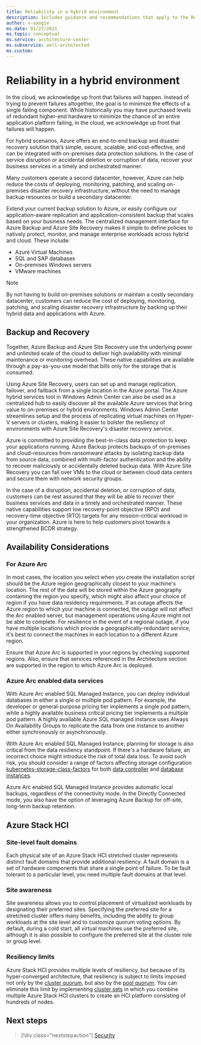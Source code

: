 ```yaml
---
title: Reliability in a hybrid environment
description: Includes guidance and recommendations that apply to the Reliability pillar in a hybrid and multi-cloud environment.
author: v-aangie
ms.date: 01/27/2021
ms.topic: conceptual
ms.service: architecture-center
ms.subservice: well-architected
ms.custom:
---
```


# Reliability in a hybrid environment

In the cloud, we acknowledge up front that failures will happen. Instead of trying to prevent failures altogether, the goal is to minimize the effects of a single failing component. While historically you may have purchased levels of redundant higher-end hardware to minimize the chance of an entire application platform failing, in the cloud, we acknowledge up front that failures will happen.

For hybrid scenarios, Azure offers an end-to-end backup and disaster recovery solution that’s simple, secure, scalable, and cost-effective, and can be integrated with on-premises data protection solutions. In the case of service disruption or accidental deletion or corruption of data, recover your business services in a timely and orchestrated manner.

Many customers operate a second datacenter, however, Azure can help reduce the costs of deploying, monitoring, patching, and scaling on-premises disaster recovery infrastructure, without the need to manage backup resources or build a secondary datacenter.
 
Extend your current backup solution to Azure, or easily configure our application-aware replication and application-consistent backup that scales based on your business needs. The centralized management interface for Azure Backup and Azure Site Recovery makes it simple to define policies to natively protect, monitor, and manage enterprise workloads across hybrid and cloud. These include:

- Azure Virtual Machines
- SQL and SAP databases
- On-premises Windows servers
- VMware machines

> [!NOTE]
> By not having to build on-premises solutions or maintain a costly secondary datacenter, customers can reduce the cost of deploying, monitoring, patching, and scaling disaster recovery infrastructure by backing up their hybrid data and applications with Azure.
 
## Backup and Recovery

Together, Azure Backup and Azure Site Recovery use the underlying power and unlimited scale of the cloud to deliver high availability with minimal maintenance or monitoring overhead. These native capabilities are available through a pay-as-you-use model that bills only for the storage that is consumed.

Using Azure Site Recovery, users can set up and manage replication, failover, and failback from a single location in the Azure portal. The Azure hybrid services tool in Windows Admin Center can also be used as a centralized hub to easily discover all the available Azure services that bring value to on-premises or hybrid environments. Windows Admin Center streamlines setup and the process of replicating virtual machines on Hyper-V servers or clusters, making it easier to bolster the resiliency of environments with Azure Site Recovery's disaster recovery service.

Azure is committed to providing the best-in-class data protection to keep your applications running. Azure Backup protects backups of on-premises and cloud-resources from ransomware attacks by isolating backup data from source data, combined with multi-factor authentication and the ability to recover maliciously or accidentally deleted backup data. With Azure Site Recovery you can fail over VMs to the cloud or between cloud data centers and secure them with network security groups.

In the case of a disruption, accidental deletion, or corruption of data, customers can be rest assured that they will be able to recover their business services and data in a timely and orchestrated manner. These native capabilities support low recovery-point objective (RPO) and recovery-time objective (RTO) targets for any mission-critical workload in your organization. Azure is here to help customers pivot towards a strengthened BCDR strategy.

## Availability Considerations

### For Azure Arc

In most cases, the location you select when you create the installation script should be the Azure region geographically closest to your machine's location. The rest of the data will be stored within the Azure geography containing the region you specify, which might also affect your choice of region if you have data residency requirements. If an outage affects the Azure region to which your machine is connected, the outage will not affect the Arc enabled server, but management operations using Azure might not be able to complete. For resilience in the event of a regional outage, if you have multiple locations which provide a geographically-redundant service, it's best to connect the machines in each location to a different Azure region.

Ensure that Azure Arc is supported in your regions by checking supported regions. Also, ensure that services referenced in the Architecture section are supported in the region to which Azure Arc is deployed.

### Azure Arc enabled data services

With Azure Arc enabled SQL Managed Instance, you can deploy individual databases in either a single or multiple pod pattern. For example, the developer or general-purpose pricing tier implements a single pod pattern, while a highly available business critical pricing tier implements a multiple pod pattern. A highly available Azure SQL managed instance uses Always On Availability Groups to replicate the data from one instance to another either synchronously or asynchronously.

With Azure Arc enabled SQL Managed Instance, planning for storage is also critical from the data resiliency standpoint. If there's a hardware failure, an incorrect choice might introduce the risk of total data loss. To avoid such risk, you should consider a range of factors affecting storage configuration [kubernetes-storage-class-factors](/azure/azure-arc/data/storage-configuration#factors-to-consider-when-choosing-your-storage-configuration) for both [data controller](/azure/azure-arc/data/storage-configuration#data-controller-storage-configuration) and [database instances](/azure/azure-arc/data/storage-configuration#database-instance-storage-configuration).

Azure Arc enabled SQL Managed Instance provides automatic local backups, regardless of the connectivity mode. In the Directly Connected mode, you also have the option of leveraging Azure Backup for off-site, long-term backup retention.

## Azure Stack HCI

### Site-level fault domains

Each physical site of an Azure Stack HCI stretched cluster represents distinct fault domains that provide additional resiliency. A fault domain is a set of hardware components that share a single point of failure. To be fault tolerant to a particular level, you need multiple fault domains at that level.

### Site awareness

Site awareness allows you to control placement of virtualized workloads by designating their preferred sites. Specifying the preferred site for a stretched cluster offers many benefits, including the ability to group workloads at the site level and to customize quorum voting options. By default, during a cold start, all virtual machines use the preferred site, although it is also possible to configure the preferred site at the cluster role or group level.

### Resiliency limits

Azure Stack HCI provides multiple levels of resiliency, but because of its hyper-converged architecture, that resiliency is subject to limits imposed not only by the [cluster quorum](https://docs.microsoft.com/windows-server/storage/storage-spaces/understand-quorum#cluster-quorum-overview), but also by the [pool quorum](https://docs.microsoft.com/windows-server/storage/storage-spaces/understand-quorum#pool-quorum-overview). You can eliminate this limit by implementing [cluster sets](https://docs.microsoft.com/windows-server/storage/storage-spaces/cluster-sets) in which you combine multiple Azure Stack HCI clusters to create an HCI platform consisting of hundreds of nodes.

## Next steps

>[!div class="nextstepaction"] 
>[Security](/azure/architecture/framework/hybrid/hybrid-security)